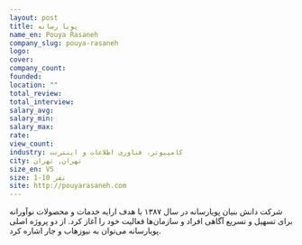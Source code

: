 ```yaml
---
layout: post
title: پویا رسانه
name_en: Pouya Rasaneh
company_slug: pouya-rasaneh
logo: 
cover: 
company_count:
founded:
location: ""
total_review: 
total_interview: 
salary_avg: 
salary_min: 
salary_max: 
rate: 
view_count: 
industry: کامپیوتر، فناوری اطلاعات و اینترنت
city: تهران, تهران
size_en: VS
size: 1-10 نفر
site: http://pouyarasaneh.com
---
```


شرکت دانش بنیان پویارسانه در سال ۱۳۸۷ با هدف ارایه خدمات و محصولات نوآورانه برای تسهیل و تسریع آگاهی افراد و سازمان‌ها فعالیت خود را آغاز کرد.  از دو پروژه اصلی پویارسانه می‌توان به نیوزهاب و جار اشاره کرد.
